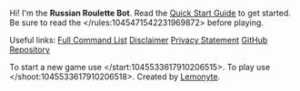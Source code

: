 Hi! I'm the **Russian Roulette Bot**.
Read the [Quick Start Guide](https://github.com/lemonyte/russian-roulette-bot#quick-start) to get started.
Be sure to read the </rules:1045471542231969872> before playing.

Useful links:
[Full Command List](https://github.com/lemonyte/russian-roulette-bot#full-command-list)
[Disclaimer](https://github.com/lemonyte/russian-roulette-bot#disclaimer)
[Privacy Statement](https://github.com/lemonyte/russian-roulette-bot#privacy)
[GitHub Repository](https://github.com/lemonyte/russian-roulette-bot)

To start a new game use </start:1045533617910206515>.
To play use </shoot:1045533617910206518>.
Created by [Lemonyte](https://github.com/lemonyte).
